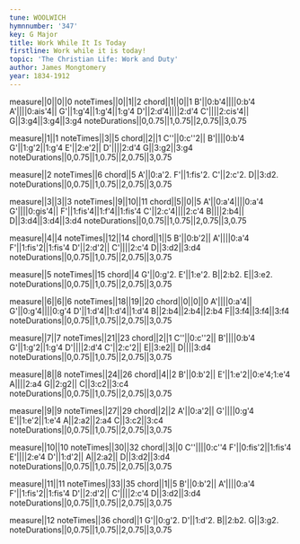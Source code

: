 ```yaml
---
tune: WOOLWICH
hymnnumber: '347'
key: G Major
title: Work While It Is Today
firstline: Work while it is today!
topic: 'The Christian Life: Work and Duty'
author: James Mongtomery
year: 1834-1912
---
```

measure||0||0||0
noteTimes||0||1||2
chord||1||0||1
B'||0:b'4||||0:b'4
A'||||0:ais'4||
G'||1:g'4||1:g'4||1:g'4
D'||2:d'4||||2:d'4
C'||||2:cis'4||
G||3:g4||3:g4||3:g4
noteDurations||0,0.75||1,0.75||2,0.75||3,0.75

measure||1||1
noteTimes||3||5
chord||2||1
C''||0:c''2||
B'||||0:b'4
G'||1:g'2||1:g'4
E'||2:e'2||
D'||||2:d'4
G||3:g2||3:g4
noteDurations||0,0.75||1,0.75||2,0.75||3,0.75

measure||2
noteTimes||6
chord||5
A'||0:a'2.
F'||1:fis'2.
C'||2:c'2.
D||3:d2.
noteDurations||0,0.75||1,0.75||2,0.75||3,0.75

measure||3||3||3
noteTimes||9||10||11
chord||5||0||5
A'||0:a'4||||0:a'4
G'||||0:gis'4||
F'||1:fis'4||1:f'4||1:fis'4
C'||2:c'4||||2:c'4
B||||2:b4||
D||3:d4||3:d4||3:d4
noteDurations||0,0.75||1,0.75||2,0.75||3,0.75

measure||4||4
noteTimes||12||14
chord||1||5
B'||0:b'2||
A'||||0:a'4
F'||1:fis'2||1:fis'4
D'||2:d'2||
C'||||2:c'4
D||3:d2||3:d4
noteDurations||0,0.75||1,0.75||2,0.75||3,0.75

measure||5
noteTimes||15
chord||4
G'||0:g'2.
E'||1:e'2.
B||2:b2.
E||3:e2.
noteDurations||0,0.75||1,0.75||2,0.75||3,0.75

measure||6||6||6
noteTimes||18||19||20
chord||0||0||0
A'||||0:a'4||
G'||0:g'4||||0:g'4
D'||1:d'4||1:d'4||1:d'4
B||2:b4||2:b4||2:b4
F||3:f4||3:f4||3:f4
noteDurations||0,0.75||1,0.75||2,0.75||3,0.75

measure||7||7
noteTimes||21||23
chord||2||1
C''||0:c''2||
B'||||0:b'4
G'||1:g'2||1:g'4
D'||||2:d'4
C'||2:c'2||
E||3:e2||
D||||3:d4
noteDurations||0,0.75||1,0.75||2,0.75||3,0.75

measure||8||8
noteTimes||24||26
chord||4||2
B'||0:b'2||
E'||1:e'2||0:e'4;1:e'4
A||||2:a4
G||2:g2||
C||3:c2||3:c4
noteDurations||0,0.75||1,0.75||2,0.75||3,0.75

measure||9||9
noteTimes||27||29
chord||2||2
A'||0:a'2||
G'||||0:g'4
E'||1:e'2||1:e'4
A||2:a2||2:a4
C||3:c2||3:c4
noteDurations||0,0.75||1,0.75||2,0.75||3,0.75

measure||10||10
noteTimes||30||32
chord||3||0
C''||||0:c''4
F'||0:fis'2||1:fis'4
E'||||2:e'4
D'||1:d'2||
A||2:a2||
D||3:d2||3:d4
noteDurations||0,0.75||1,0.75||2,0.75||3,0.75

measure||11||11
noteTimes||33||35
chord||1||5
B'||0:b'2||
A'||||0:a'4
F'||1:fis'2||1:fis'4
D'||2:d'2||
C'||||2:c'4
D||3:d2||3:d4
noteDurations||0,0.75||1,0.75||2,0.75||3,0.75

measure||12
noteTimes||36
chord||1
G'||0:g'2.
D'||1:d'2.
B||2:b2.
G||3:g2.
noteDurations||0,0.75||1,0.75||2,0.75||3,0.75


